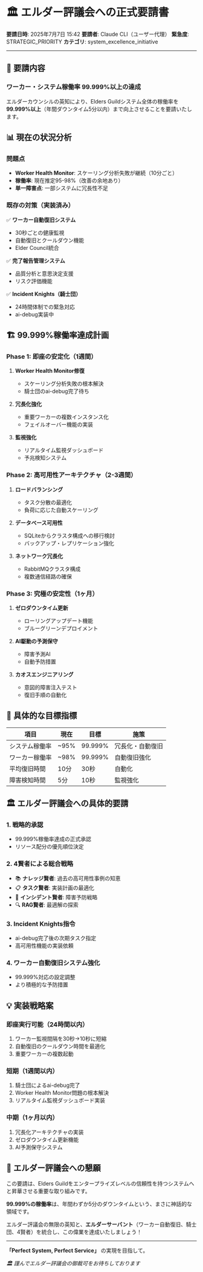 # 🏛️ エルダー評議会への正式要請書

**要請日時**: 2025年7月7日 15:42
**要請者**: Claude CLI（ユーザー代理）
**緊急度**: STRATEGIC_PRIORITY
**カテゴリ**: system_excellence_initiative

---

## 🎯 要請内容

### **ワーカー・システム稼働率 99.999%以上の達成**

エルダーカウンシルの英知により、Elders Guildシステム全体の稼働率を**99.999%以上**（年間ダウンタイム5分以内）まで向上させることを要請いたします。

## 📊 現在の状況分析

### 問題点
- **Worker Health Monitor**: スケーリング分析失敗が継続（10分ごと）
- **稼働率**: 現在推定95-98%（改善の余地あり）
- **単一障害点**: 一部システムに冗長性不足

### 既存の対策（実装済み）
✅ **ワーカー自動復旧システム**
- 30秒ごとの健康監視
- 自動復旧とクールダウン機能
- Elder Council統合

✅ **完了報告管理システム**
- 品質分析と意思決定支援
- リスク評価機能

✅ **Incident Knights（騎士団）**
- 24時間体制での緊急対応
- ai-debug実装中

## 🏗️ 99.999%稼働率達成計画

### Phase 1: 即座の安定化（1週間）
1. **Worker Health Monitor修復**
   - スケーリング分析失敗の根本解決
   - 騎士団のai-debug完了待ち

2. **冗長化強化**
   - 重要ワーカーの複数インスタンス化
   - フェイルオーバー機能の実装

3. **監視強化**
   - リアルタイム監視ダッシュボード
   - 予兆検知システム

### Phase 2: 高可用性アーキテクチャ（2-3週間）
1. **ロードバランシング**
   - タスク分散の最適化
   - 負荷に応じた自動スケーリング

2. **データベース可用性**
   - SQLiteからクラスタ構成への移行検討
   - バックアップ・レプリケーション強化

3. **ネットワーク冗長化**
   - RabbitMQクラスタ構成
   - 複数通信経路の確保

### Phase 3: 究極の安定性（1ヶ月）
1. **ゼロダウンタイム更新**
   - ローリングアップデート機能
   - ブルーグリーンデプロイメント

2. **AI駆動の予測保守**
   - 障害予測AI
   - 自動予防措置

3. **カオスエンジニアリング**
   - 意図的障害注入テスト
   - 復旧手順の自動化

## 🎯 具体的な目標指標

| 項目 | 現在 | 目標 | 施策 |
|------|------|------|------|
| システム稼働率 | ~95% | 99.999% | 冗長化・自動復旧 |
| ワーカー稼働率 | ~98% | 99.999% | 自動復旧強化 |
| 平均復旧時間 | 10分 | 30秒 | 自動化 |
| 障害検知時間 | 5分 | 10秒 | 監視強化 |

## 🏛️ エルダー評議会への具体的要請

### 1. **戦略的承認**
- 99.999%稼働率達成の正式承認
- リソース配分の優先順位決定

### 2. **4賢者による総合戦略**
- 📚 **ナレッジ賢者**: 過去の高可用性事例の知恵
- 📋 **タスク賢者**: 実装計画の最適化
- 🚨 **インシデント賢者**: 障害予防戦略
- 🔍 **RAG賢者**: 最適解の探索

### 3. **Incident Knights指令**
- ai-debug完了後の次期タスク指定
- 高可用性機能の実装依頼

### 4. **ワーカー自動復旧システム強化**
- 99.999%対応の設定調整
- より積極的な予防措置

## 💡 実装戦略案

### 即座実行可能（24時間以内）
1. ワーカー監視間隔を30秒→10秒に短縮
2. 自動復旧のクールダウン時間を最適化
3. 重要ワーカーの複数起動

### 短期（1週間以内）
1. 騎士団によるai-debug完了
2. Worker Health Monitor問題の根本解決
3. リアルタイム監視ダッシュボード実装

### 中期（1ヶ月以内）
1. 冗長化アーキテクチャの実装
2. ゼロダウンタイム更新機能
3. AI予測保守システム

## 🙏 エルダー評議会への懇願

この要請は、Elders Guildをエンタープライズレベルの信頼性を持つシステムへと昇華させる重要な取り組みです。

**99.999%の稼働率**は、年間わずか5分のダウンタイムという、まさに神話的な領域です。

エルダー評議会の無限の英知と、**エルダーサーバント**（ワーカー自動復旧、騎士団、4賢者）を統合し、この偉業を達成いたしましょう！

---

**「Perfect System, Perfect Service」** の実現を目指して。

*🏛️ 謹んでエルダー評議会の御裁可をお待ちしております*